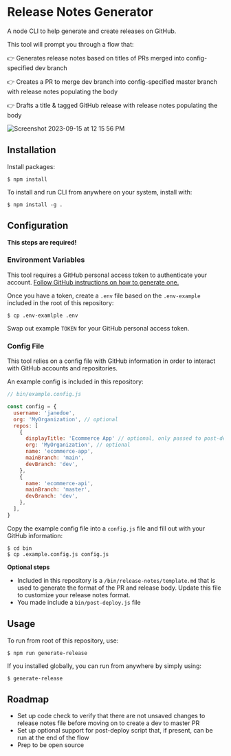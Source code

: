 # Release Notes Generator

A node CLI to help generate and create releases on GitHub.

This tool will prompt you through a flow that:

👉 Generates release notes based on titles of PRs merged into config-specified dev branch

👉 Creates a PR to merge dev branch into config-specified master branch with release notes populating the body

👉 Drafts a title & tagged GitHub release with release notes populating the body

![Screenshot 2023-09-15 at 12 15 56 PM](https://github.com/alliecaton/release-notes-generator/assets/56280128/0bf41853-328b-49d5-835c-3d69cf99fd7e)

## Installation

Install packages:

```console
$ npm install
```

To install and run CLI from anywhere on your system, install with:

```console
$ npm install -g .
```

## Configuration

**This steps are required!**

### Environment Variables

This tool requires a GitHub personal access token to authenticate your account. [Follow GitHub instructions on how to generate one.](https://docs.github.com/en/authentication/keeping-your-account-and-data-secure/managing-your-personal-access-tokens)

Once you have a token, create a `.env` file based on the `.env-example` included in the root of this repository:

```console
$ cp .env-examlple .env
```

Swap out example `TOKEN` for your GitHub personal access token.

### Config File

This tool relies on a config file with GitHub information in order to interact with GitHub accounts and repositories.

An example config is included in this repository:

```js
// bin/example.config.js

const config = {
  username: 'janedoe',
  org: 'MyOrganization', // optional
  repos: [
    {
      displayTitle: 'Ecommerce App' // optional, only passed to post-deploy script
      org: 'MyOrganization', // optional
      name: 'ecommerce-app',
      mainBranch: 'main',
      devBranch: 'dev',
    },
    {
      name: 'ecommerce-api',
      mainBranch: 'master',
      devBranch: 'dev',
    },
  ],
}
```

Copy the example config file into a `config.js` file and fill out with your GitHub information:

```console
$ cd bin
$ cp .example.config.js config.js
```

**Optional steps**

- Included in this repository is a `/bin/release-notes/template.md` that is used to generate the format of the PR and release body. Update this file to customize your release notes format.
- You made include a `bin/post-deploy.js` file

## Usage

To run from root of this repository, use:

```console
$ npm run generate-release
```

If you installed globally, you can run from anywhere by simply using:

```console
$ generate-release
```

## Roadmap

- Set up code check to verify that there are not unsaved changes to release notes file before moving on to create a dev to master PR
- Set up optional support for post-deploy script that, if present, can be run at the end of the flow
- Prep to be open source
